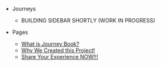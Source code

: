 - Journeys
    - BUILDING SIDEBAR SHORTLY (WORK IN PROGRESS)
    
- Pages
    - [What is Journey Book?](_pages/what-is-this.md)
    - [Why We Created this Project!](_pages/journey-book.md)
    - [Share Your Experience NOW!!!](_pages/share-your-experience.md)
